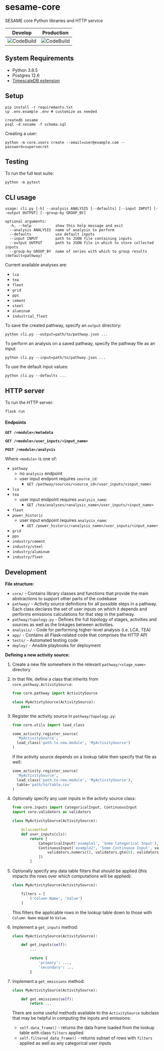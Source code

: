 # sesame-core

SESAME core Python libraries and HTTP service

| Develop | Production |
| --- | --- |
| ![CodeBuild](https://codebuild.us-east-1.amazonaws.com/badges?uuid=eyJlbmNyeXB0ZWREYXRhIjoiSlFZSURSa3NRbjRDWXliSTVYcGdFVXlZNHJhUWR0bXFMdUpHOVVPNDUxelZmV1VSV0M0RTRVc1F4QnFOYk5lRkdId1B1M0krN3hKL1JnVSt2cERnMlowPSIsIml2UGFyYW1ldGVyU3BlYyI6Im1HWkp6TjNZMm1kQlp1NFIiLCJtYXRlcmlhbFNldFNlcmlhbCI6MX0%3D&branch=develop) | ![CodeBuild](https://codebuild.us-east-1.amazonaws.com/badges?uuid=eyJlbmNyeXB0ZWREYXRhIjoiS000a2pydkRXTFNCV0NBOWVYYWNqNkZTc1A1OURLME03OXp4NUtrL1QydTUweGZVYS9yQlkvSm9SWEM0endYNVprd1hhRE5EbDQxTmNrYXFKTzhMVnEwPSIsIml2UGFyYW1ldGVyU3BlYyI6IkFhaDRuc1V5Y3N5ZUhlSGUiLCJtYXRlcmlhbFNldFNlcmlhbCI6MX0%3D&branch=prod) |


## System Requirements

* Python 3.8.5
* Postgres 12.6
* [TimescaleDB extension](https://docs.timescale.com/v0.9/main)

## Setup

```
pip install -r requirements.txt
cp .env.example .env # customize as needed
```

```
createdb sesame
psql -d sesame -f schema.sql
```

Creating a user:

```
python -m core.users create --email=user@example.com --password=supersecret
```

## Testing

To run the full test suite:

```
python -m pytest
```

## CLI usage

```
usage: cli.py [-h] --analysis ANALYSIS [--defaults] [--input INPUT] [--output OUTPUT] [--group-by GROUP_BY]

optional arguments:
  -h, --help           show this help message and exit
  --analysis ANALYSIS  name of analysis to perform
  --defaults           use default inputs
  --input INPUT        path to JSON file containing inputs
  --output OUTPUT      path to JSON file in which to store collected inputs
  --group-by GROUP_BY  name of series with which to group results (default=pathway)
```

Current available analyses are:

* `lca`
* `tea`
* `fleet`
* `grid`
* `pps`
* `cement`
* `steel`
* `aluminum`
* `industrial_fleet`

To save the created pathway, specify an `output` directory:

```
python cli.py --output=path/to/pathway.json ...
```

To perform an analysis on a saved pathway, specify the pathway file as an input:

```
python cli.py --input=path/to/pathway.json ...
```

To use the default input values:

```
python cli.py --defaults ...
```

## HTTP server


To run the HTTP server:

```
flask run
```

#### Endpoints

**`GET /<module>/metadata`**

**`GET /<module>/user_inputs/<input_name>`**

**`POST /<module>/analysis`**

Where `<module>` is one of:

* `pathway`
  - no `analysis` endpoint
  - user input endpont requires `source_id`:
    - `GET /pathway/sources/<source_id>/user_inputs/<input_name>`
* `lca`
* `tea`
  - user input endpoint requires `analysis_name`:
    - `GET /tea/analyses/<analysis_name>/user_inputs/<input_name>`
* `fleet`
* `power_historic`
  - user input endpoint requires `analysis_name`:
    - `GET /power_historic/<analysis_name>/user_inputs/<input_name>`
* `grid`
* `pps`
* `industry/cement`
* `industry/steel`
* `industry/aluminum`
* `industry/fleet`

## Development

**File structure:**

* `core/` - Contains library classes and functions that provide the main abstractions to support other parts of the codebase
* `pathway/` - Activity source definitions for all possible steps in a pathway.  Each class declares the set of user inputs on which it depends and performs emissions calculations for that step in the pathway.
* `pathway/topology.py` - Defines the full topology of stages, activities and sources as well as the linkages between activities.
* `analysis/` - Code for performing higher-level analysis (i.e. LCA, TEA)
* `app/` - Contains all Flask-related code that comprises the HTTP API
* `tests/` - Automated testing code
* `deploy/` - Ansible playbooks for deployment

**Defining a new activity source:**

1. Create a new file somewhere in the relevant `pathway/<stage_name>` directory
2. In that file, define a class that inherits from `core.pathway.ActivitySource`:

    ```python
    from core.pathway import ActivitySource

    class MyActivtySource(ActivitySource):
        pass
    ```

3. Register the activity source in `pathway/topology.py`:

    ```python
    from core.utils import load_class

    some_activity.register_source(
      'MyActivitySource',
      load_class('path.to.new.module', 'MyActivitySource')
    )
    ```

    If the activity source depends on a lookup table then specify that file as well:

    ```python
    some_activity.register_source(
      'MyActivitySource',
      load_class('path.to.new.module', 'MyActivitySource'),
      table='path/to/table.csv'
    )
    ```

4. Optionally specify any user inputs in the activty source class:

    ```python
    from core.inputs import CategoricalInput, ContinuousInput
    import core.validators as validators

    class MyActivitySource(ActivitySource):

        @classmethod
        def user_inputs(cls):
            return [
                CategoricalInput('example1', 'Some Categorical Input'),
                ContinuousInput('example2', 'Some Continuous Input', validators=[
                    validators.numeric(), validators.gte(0), validators.lt(100)
                ])
            ]
    ```

4.  Optionally specify any data table filters that should be applied (this impacts the rows over which computations will be applied):

    ```python
    class MyActivitySource(ActivitySource):

        filters = [
            ('Column Name', 'Value')
        ]
    ```

    This filters the applicable rows in the lookup table down to those with `Column Name` equal to `Value`.

5. Implement a `get_inputs` method:

    ```python
    class MyActivitySource(ActivitySource):

        def get_inputs(self):
            ...

            return {
                'primary': ...,
                'secondary': ...
            }
    ```

6. Implement a `get_emissions` method:

    ```python
    class MyActivitySource(ActivitySource):

        def get_emissions(self):
            return ...
    ```

    There are some useful methods available to the `ActivitySource` subclass that may be helpful in computing the inputs and emissions:

    * `self.data_frame()` - returns the data frame loaded from the lookup table with class `filters` applied
    * `self.filtered_data_frame()` - returns subset of rows with `filters` applied as well as any categorical user inputs
